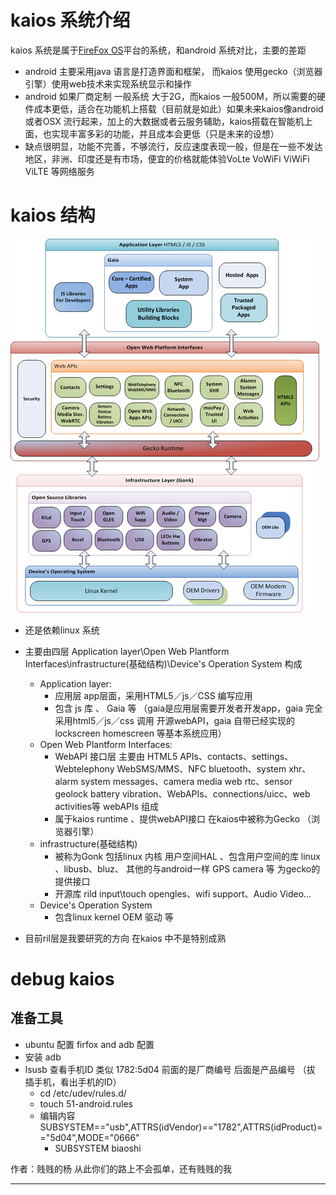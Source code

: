 # kaios 系统介绍

kaios 系统是属于[FireFox OS][1]平台的系统，和android 系统对比，主要的差距

- android 主要采用java 语言是打造界面和框架， 而kaios 使用gecko（浏览器引擎）使用web技术来实现系统显示和操作
- android 如果厂商定制 一般系统 大于2G，而kaios 一般500M，所以需要的硬件成本更低，适合在功能机上搭载（目前就是如此）如果未来kaios像android 或者OSX 流行起来，加上的大数据或者云服务辅助，kaios搭载在智能机上面，也实现丰富多彩的功能，并且成本会更低（只是未来的设想）
- 缺点很明显，功能不完善，不够流行，反应速度表现一般，但是在一些不发达地区，非洲、印度还是有市场，便宜的价格就能体验VoLte VoWiFi ViWiFi ViLTE 等网络服务


# kaios 结构

![kaios structure](https://github.com/jamesyang1991CN/document/blob/master/picture/494px-FirefoxOS_arch.png)

- 还是依赖linux 系统
- 主要由四层 Application layer\Open Web Plantform Interfaces\infrastructure(基础结构)\Device's Operation System 构成
	- Application layer:
		- 应用层 app层面，采用HTML5／js／CSS 编写应用
		- 包含 js 库 、 Gaia 等 （gaia是应用层需要开发者开发app，gaia 完全采用html5／js／css 调用 开源webAPI，gaia 自带已经实现的lockscreen homescreen 等基本系统应用）
	- Open Web Plantform Interfaces:
		- WebAPI 接口层 主要由 HTML5 APIs、contacts、settings、Webtelephony WebSMS/MMS、NFC bluetooth、system xhr、alarm system messages、camera media web rtc、sensor geolock battery vibration、WebAPIs、connections/uicc、web activities等 webAPIs 组成
		- 属于kaios runtime 、提供webAPI接口 在kaios中被称为Gecko （浏览器引擎）
	- infrastructure(基础结构)
		- 被称为Gonk 包括linux 内核 用户空间HAL 、包含用户空间的库 linux 、libusb、bluz、 其他的与android一样 GPS camera 等 为gecko的提供接口
		- 开源库 rild input\touch opengles、wifi support、Audio Video...
	- Device's Operation System 
		- 包含linux kernel OEM 驱动 等

- 目前ril层是我要研究的方向  在kaios 中不是特别成熟

# debug kaios

## 准备工具
- ubuntu 配置 firfox and adb 配置
- 安装 adb 
- lsusb 查看手机ID 类似 1782:5d04 前面的是厂商编号 后面是产品编号 （拔 插手机，看出手机的ID）
	- cd /etc/udev/rules.d/
	- touch 51-android.rules
	- 编辑内容 SUBSYSTEM=="usb",ATTRS(idVendor)=="1782",ATTRS(idProduct)=="5d04",MODE="0666"
		- SUBSYSTEM biaoshi

作者：贱贱的杨
从此你们的路上不会孤单，还有贱贱的我



---------

[1]: http://tech.mozilla.com.tw/
